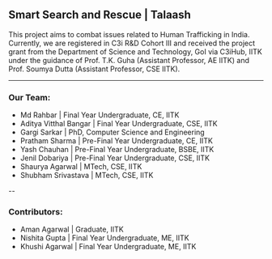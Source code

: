 ## Smart Search and Rescue | Talaash

This project aims to combat issues related to Human Trafficking in India. <br>
Currently, we are registered in C3i R&D Cohort III and received the project grant from the Department of Science and Technology, GoI via C3iHub, IITK under the guidance of Prof. T.K. Guha (Assistant Professor, AE IITK) and Prof. Soumya Dutta (Assistant Professor, CSE IITK).

<hr>

### Our Team:
- Md Rahbar | Final Year Undergraduate, CE, IITK
- Aditya Vitthal Bangar | Final Year Undergraduate, CSE, IITK
- Gargi Sarkar | PhD, Computer Science and Engineering
- Pratham Sharma | Pre-Final Year Undergraduate, CE, IITK
- Yash Chauhan | Pre-Final Year Undergraduate, BSBE, IITK
- Jenil Dobariya | Pre-Final Year Undergraduate, CSE, IITK
- Shaurya Agarwal | MTech, CSE, IITK 
- Shubham Srivastava | MTech, CSE, IITK

--

### Contributors:
- Aman Agarwal | Graduate, IITK
- Nishita Gupta | Final Year Undergraduate, ME, IITK
- Khushi Agarwal | Final Year Undergraduate, ME, IITK
